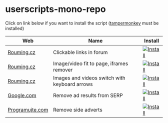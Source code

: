 # userscripts-mono-repo

Click on link below if you want to install the script ([tampermonkey](https://www.tampermonkey.net/) must be installed)

| Web                                        | Name                                          | Install                                                                                                                                                                                                                                  |
|--------------------------------------------|-----------------------------------------------|------------------------------------------------------------------------------------------------------------------------------------------------------------------------------------------------------------------------------------------|
| [Rouming.cz](https://www.rouming.cz/)      | Clickable links in forum                      | <a href="https://raw.githubusercontent.com/weroro-sk/userscripts-mono-repo/master/publish/rouming_cz-clickable-links.user.js">![Install](https://img.shields.io/badge/Install-blue?style=for-the-badge&logo=tampermonkey)</a>            |
| [Rouming.cz](https://www.rouming.cz/)      | Image/video fit to page, iframes remover      | <a href="https://raw.githubusercontent.com/weroro-sk/userscripts-mono-repo/master/publish/rouming_cz-fit-to-page.user.js">![Install](https://img.shields.io/badge/Install-blue?style=for-the-badge&logo=tampermonkey)</a>                |
| [Rouming.cz](https://www.rouming.cz/)      | Images and videos switch with keyboard arrows | <a href="https://raw.githubusercontent.com/weroro-sk/userscripts-mono-repo/master/publish/rouming_cz-image-switch-with-keyboard.user.js">![Install](https://img.shields.io/badge/Install-blue?style=for-the-badge&logo=tampermonkey)</a> |
| [Google.com](https://www.google.com/)      | Remove ad results from SERP                   | <a href="https://raw.githubusercontent.com/weroro-sk/userscripts-mono-repo/master/publish/google_com-remove-ad-results.user.js">![Install](https://img.shields.io/badge/Install-blue?style=for-the-badge&logo=tampermonkey)</a>          |
| [Programujte.com](http://programujte.com/) | Remove side adverts                           | <a href="https://raw.githubusercontent.com/weroro-sk/userscripts-mono-repo/master/publish/programujte_com-remove-side-adverts.user.js">![Install](https://img.shields.io/badge/Install-blue?style=for-the-badge&logo=tampermonkey)</a>   |


